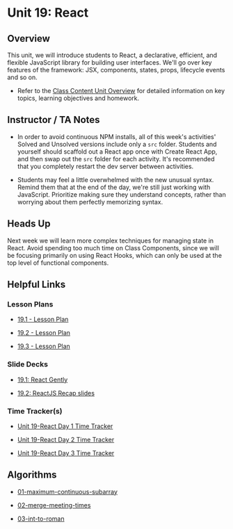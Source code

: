 # Unit 19: React

## Overview

This unit, we will introduce students to React, a declarative, efficient, and flexible JavaScript library for building user interfaces. We'll go over key features of the framework: JSX, components, states, props, lifecycle events and so on.

- Refer to the [Class Content Unit Overview](../../../01-Class-Content/19-React/README.md) for detailed information on key topics, learning objectives and homework.

## Instructor / TA Notes

- In order to avoid continuous NPM installs, all of this week's activities' Solved and Unsolved versions include only a `src` folder. Students and yourself should scaffold out a React app once with Create React App, and then swap out the `src` folder for each activity. It's recommended that you completely restart the dev server between activities.

- Students may feel a little overwhelmed with the new unusual syntax. Remind them that at the end of the day, we're still just working with JavaScript. Prioritize making sure they understand concepts, rather than worrying about them perfectly memorizing syntax.

## Heads Up

Next week we will learn more complex techniques for managing state in React. Avoid spending too much time on Class Components, since we will be focusing primarily on using React Hooks, which can only be used at the top level of functional components.

## Helpful Links

### Lesson Plans

- [19.1 - Lesson Plan](01-Day_Intro-React/19.1-LESSON-PLAN.md)

- [19.2 - Lesson Plan](02-Day_Props-Lists-Stateful/19.2-LESSON-PLAN.md)

- [19.3 - Lesson Plan](03-Day_React-Router/19.3-LESSON-PLAN.md)

### Slide Decks

- [19.1: React Gently](https://docs.google.com/presentation/d/1M35LtiiJlAmDK27cjyifhbhvcTAoYaUF7-9s6k6ZIP8/edit?usp=sharing)

- [19.2: ReactJS Recap slides](https://docs.google.com/presentation/d/18Q6g_4tMD01MyMUw8euaoldLHdJgJodbbd5XSzXV8UQ/edit?usp=sharing)

### Time Tracker(s)

- [Unit 19-React Day 1 Time Tracker](https://docs.google.com/spreadsheets/d/1FW-TdKwx-Kxrj8FgsBC1WwaX_U2z8mGikRnT8oUYU6U/edit#gid=1012596571)

- [Unit 19-React Day 2 Time Tracker](https://docs.google.com/spreadsheets/d/1nK5WnZMudSzo7mAkiDdfCEEb2ihM9ooU/edit#gid=1423861022)

- [Unit 19-React Day 3 Time Tracker](https://docs.google.com/spreadsheets/d/1nK5WnZMudSzo7mAkiDdfCEEb2ihM9ooU/edit#gid=1423861022)

## Algorithms

- [01-maximum-continuous-subarray](../../../01-Class-Content/19-React/03-Algorithms/01-maximum-continuous-subarray)

- [02-merge-meeting-times](../../../01-Class-Content/19-React/03-Algorithms/02-merge-meeting-times)

- [03-int-to-roman](../../../01-Class-Content/19-React/03-Algorithms/03-int-to-roman)
